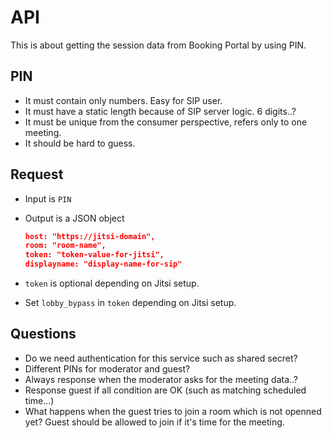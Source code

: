 # API

This is about getting the session data from Booking Portal by using PIN.

## PIN

- It must contain only numbers. Easy for SIP user.
- It must have a static length because of SIP server logic. 6 digits..?
- It must be unique from the consumer perspective, refers only to one meeting.
- It should be hard to guess.

## Request

- Input is `PIN`
- Output is a JSON object

  ```json
  host: "https://jitsi-domain",
  room: "room-name",
  token: "token-value-for-jitsi",
  displayname: "display-name-for-sip"
  ```
- `token` is optional depending on Jitsi setup.
- Set `lobby_bypass` in `token` depending on Jitsi setup.

## Questions

- Do we need authentication for this service such as shared secret?
- Different PINs for moderator and guest?
- Always response when the moderator asks for the meeting data..?
- Response guest if all condition are OK (such as matching scheduled time...)
- What happens when the guest tries to join a room which is not openned yet?
  Guest should be allowed to join if it's time for the meeting.
